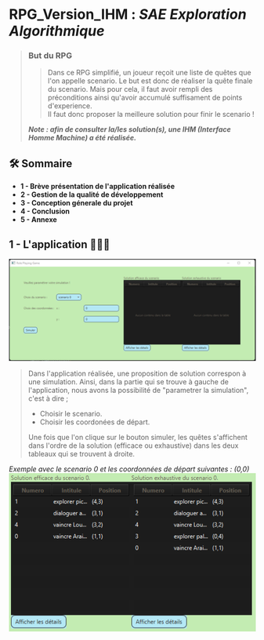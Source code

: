 # RPG_Version_IHM : *SAE Exploration Algorithmique*

>### But du RPG
>>Dans ce RPG simplifié, un joueur reçoit une liste de quêtes que l'on appelle scenario.
>Le but est donc de réaliser la quête finale du scenario. Mais pour cela, il faut avoir rempli
>des préconditions ainsi qu'avoir accumulé suffisament de points d'experience.  
>Il faut donc proposer la meilleure solution pour finir le scenario !  
> 
>***Note : afin de consulter la/les solution(s), une IHM (Interface Homme Machine) a été réalisée.***


## 🛠️ Sommaire
- **1 - Brève présentation de l'application réalisée**
- **2 - Gestion de la qualité de développement**
- **3 - Conception génerale du projet**
- **4 - Conclusion**
- **5 - Annexe**

## 1 - L'application 🧑🏻‍💻 
![Application.png](Images%2FApplication.png)

>Dans l'application réalisée, une proposition de solution correspon à une simulation.
> Ainsi, dans la partie qui se trouve à gauche de l'application, nous avons la possibilité
> de "parametrer la simulation", c'est à dire ;  
> - Choisir le scenario.
> - Choisir les coordonées de départ.  
>  
> Une fois que l'on clique sur le bouton simuler, les quêtes s'affichent dans l'ordre de la solution
> (efficace ou exhaustive) dans les deux tableaux qui se trouvent à droite.  

*Exemple avec le scenario 0 et les coordonnées de départ suivantes : (0,0)*
![Scenario_0.png](Images%2FScenario_0.png)
